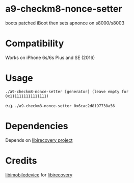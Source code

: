 # a9-checkm8-nonce-setter
boots patched iBoot then sets apnonce on s8000/s8003

# Compatibility 

Works on iPhone 6s/6s Plus and SE (2016)

# Usage

`./a9-checkm8-nonce-setter [generator] (leave empty for 0x1111111111111111)`

e.g. `./a9-checkm8-nonce-setter 0x6cac2d8197738a56`

# Dependencies

Depends on [libirecovery project](https://github.com/libimobiledevice/libirecovery)

# Credits

[libimobiledevice](https://github.com/libimobiledevice) for [libirecovery](https://github.com/libimobiledevice/libirecovery)
